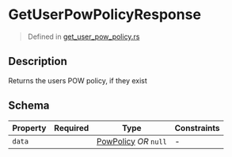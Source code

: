 # GetUserPowPolicyResponse
> Defined in [get_user_pow_policy.rs](../../../../../interface/src/interface/routes/foreign/get_user_pow_policy.rs)

## Description
Returns the users POW policy, if they exist

## Schema

| Property | Required | Type | Constraints |
| --- | :---: | --- | --- |
| `data` |    | [PowPolicy](../../../pow/PowPolicy.md) *OR* `null` |  -  |


